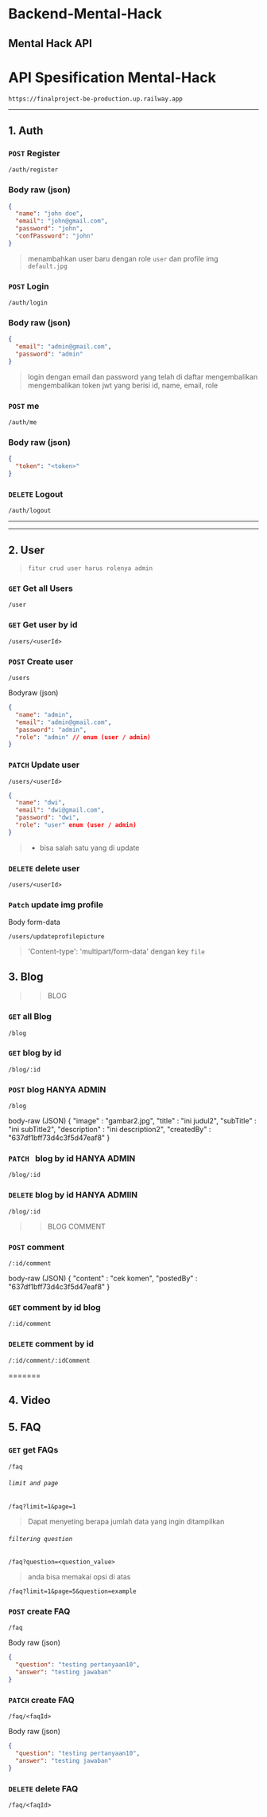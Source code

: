# Backend-Mental-Hack

## Mental Hack API

# API Spesification Mental-Hack

```
https://finalproject-be-production.up.railway.app
```

---

## 1. Auth

### `POST` Register

```
/auth/register
```

### Body raw (json)

```json
{
  "name": "john doe",
  "email": "john@gmail.com",
  "password": "john",
  "confPassword": "john"
}
```

> menambahkan user baru dengan role `user` dan profile img `default.jpg`

### `POST` Login

```
/auth/login
```

### Body raw (json)

```json
{
  "email": "admin@gmail.com",
  "password": "admin"
}
```

> login dengan email dan password yang telah di daftar mengembalikan mengembalikan token jwt yang berisi id, name, email, role

### `POST` me

```
/auth/me
```

### Body raw (json)

```json
{
  "token": "<token>"
}
```

### `DELETE` Logout

```
/auth/logout
```

---

---

## 2. User

> `fitur crud user harus rolenya admin`

### `GET` Get all Users

```
/user
```

### `GET` Get user by id

```
/users/<userId>
```

### `POST` Create user

```
/users
```

Bodyraw (json)

```json
{
  "name": "admin",
  "email": "admin@gmail.com",
  "password": "admin",
  "role": "admin" // enum (user / admin)
}
```

### `PATCH` Update user

```
/users/<userId>
```

```json
{
  "name": "dwi",
  "email": "dwi@gmail.com",
  "password": "dwi",
  "role": "user" enum (user / admin)
}
```

> - bisa salah satu yang di update

### `DELETE` delete user

```
/users/<userId>
```

### `Patch` update img profile

Body form-data

```
/users/updateprofilepicture
```

> 'Content-type': 'multipart/form-data' dengan key `file`

## 3. Blog

> > BLOG

### `GET` all Blog

```
/blog
```

### `GET` blog by id

```
/blog/:id
```

### `POST` blog **HANYA ADMIN**

```
/blog
```

body-raw (JSON)
{
"image" : "gambar2.jpg",
"title" : "ini judul2",
"subTitle" : "ini subTitle2",
"description" : "ini description2",
"createdBy" : "637df1bff73d4c3f5d47eaf8"
}

### `PATCH ` blog by id **HANYA ADMIN**

```
/blog/:id
```

### `DELETE` blog by id **HANYA ADMIIN**

```
/blog/:id
```

> > BLOG COMMENT

### `POST` comment

```
/:id/comment
```

body-raw (JSON)
{
"content" : "cek komen",
"postedBy" : "637df1bff73d4c3f5d47eaf8"
}

### `GET` comment by id blog

```
/:id/comment
```

### `DELETE` comment by id

```
/:id/comment/:idComment
```

=======
## 4. Video

## 5. FAQ

### `GET` get FAQs

```
/faq
```

###### `limit and page`

```
/faq?limit=1&page=1
```

> Dapat menyeting berapa jumlah data yang ingin ditampilkan

###### `filtering question`

```
/faq?question=<question_value>
```

> anda bisa memakai opsi di atas

```
/faq?limit=1&page=5&question=example
```

### `POST` create FAQ

```
/faq
```

Body raw (json)

```json
{
  "question": "testing pertanyaan10",
  "answer": "testing jawaban"
}
```

### `PATCH` create FAQ

```
/faq/<faqId>
```

Body raw (json)

```json
{
  "question": "testing pertanyaan10",
  "answer": "testing jawaban"
}
```

### `DELETE` delete FAQ

```
/faq/<faqId>
```

